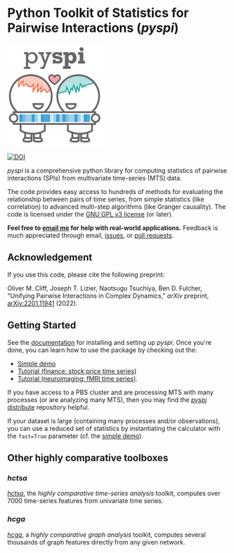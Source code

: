 # Python Toolkit of Statistics for Pairwise Interactions (_pyspi_)

![](img/pyspi_logo.png)

[![DOI](https://zenodo.org/badge/DOI/10.5281/zenodo.6541022.svg)](https://doi.org/10.5281/zenodo.6541022)

_pyspi_ is a comprehensive python library for computing statistics of pairwise interactions (SPIs) from multivariate time-series (MTS) data.

The code provides easy access to hundreds of methods for evaluating the relationship between pairs of time series, from simple statistics (like correlation) to advanced multi-step algorithms (like Granger causality).
The code is licensed under the [GNU GPL v3 license](http://www.gnu.org/licenses/gpl-3.0.html) (or later).

**Feel free to [email me](mailto:oliver.m.cliff@gmail.com) for help with real-world applications.**
Feedback is much appreciated through email, [issues](https://github.com/olivercliff/pyspi/issues), or [pull requests](https://github.com/olivercliff/pyspi/pulls).

## Acknowledgement

If you use this code, please cite the following preprint:

Oliver M. Cliff, Joseph T. Lizier, Naotsugu Tsuchiya, Ben D. Fulcher, "Unifying Pairwise Interactions in Complex Dynamics," _arXiv_ preprint, [arXiv:2201.11941](https://arxiv.org/abs/2201.11941) (2022).

## Getting Started

See the [documentation](https://pyspi-toolkit.readthedocs.io/en/latest/) for installing and setting up _pyspi_.
Once you're done, you can learn how to use the package by checking out the:

- [Simple demo](https://github.com/olivercliff/pyspi/blob/main/demos/simple_demo.py)
- [Tutorial (finance: stock price time series)](https://github.com/olivercliff/pyspi/blob/main/demos/tutorial.ipynb)
- [Tutorial (neuroimaging: fMRI time series)](https://github.com/anniegbryant/CNS_2022/blob/main/pyspi_tutorial/CNS2022_pyspi_demo.ipynb).

If you have access to a PBS cluster and are processing MTS with many processes (or are analyzing many MTS), then you may find the [_pyspi_ distribute](https://github.com/olivercliff/pyspi-distribute) repository helpful.

If your dataset is large (containing many processes and/or observations), you can use a reduced set of statistics by instantiating the calculator with the `fast=True` parameter (cf. the [simple demo](https://github.com/olivercliff/pyspi/blob/main/demos/simple_demo.py)).

## Other highly comparative toolboxes

### _hctsa_

[_hctsa_](https://github.com/benfulcher/hctsa), the _highly comparative time-series analysis_ toolkit, computes over 7000 time-series features from univariate time series.

### _hcga_

[_hcga_](https://github.com/barahona-research-group/hcga), a *highly comparative graph analysis* toolkit, computes several thousands of graph features directly from any given network.
